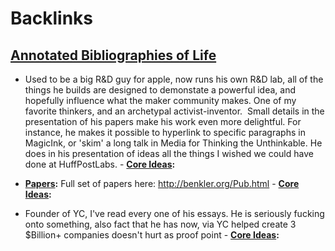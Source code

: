 
# Backlinks
## [Annotated Bibliographies of Life](<Annotated Bibliographies of Life.md>)
- Used to be a big R&D guy for apple, now runs his own R&D lab, all of the things he builds are designed to demonstate a powerful idea, and hopefully influence what the maker community makes. One of my favorite thinkers, and an archetypal activist-inventor.  Small details in the presentation of his papers make his work even more delightful. For instance, he makes it possible to hyperlink to specific paragraphs in MagicInk, or 'skim' a long talk in Media for Thinking the Unthinkable. He does in his presentation of ideas all the things I wished we could have done at HuffPostLabs.
            - **[Core Ideas](<Core Ideas.md>):**

- **[Papers](<Papers.md>):** Full set of papers here: http://benkler.org/Pub.html
            - **[Core Ideas](<Core Ideas.md>):**

- Founder of YC, I've read every one of his essays. He is seriously fucking onto something, also fact that he has now, via YC helped create 3 $Billion+ companies doesn't hurt as proof point
            - **[Core Ideas](<Core Ideas.md>):**


